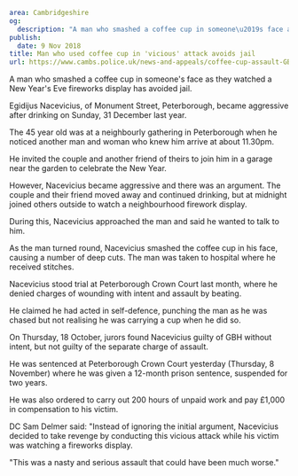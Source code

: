 ```yaml
area: Cambridgeshire
og:
  description: "A man who smashed a coffee cup in someone\u2019s face as they watched a New Year\u2019s Eve fireworks display has avoided jail."
publish:
  date: 9 Nov 2018
title: Man who used coffee cup in 'vicious' attack avoids jail
url: https://www.cambs.police.uk/news-and-appeals/coffee-cup-assault-GBH-Egidijus-Nacevicius
```

A man who smashed a coffee cup in someone's face as they watched a New Year's Eve fireworks display has avoided jail.

Egidijus Nacevicius, of Monument Street, Peterborough, became aggressive after drinking on Sunday, 31 December last year.

The 45 year old was at a neighbourly gathering in Peterborough when he noticed another man and woman who knew him arrive at about 11.30pm.

He invited the couple and another friend of theirs to join him in a garage near the garden to celebrate the New Year.

However, Nacevicius became aggressive and there was an argument. The couple and their friend moved away and continued drinking, but at midnight joined others outside to watch a neighbourhood firework display.

During this, Nacevicius approached the man and said he wanted to talk to him.

As the man turned round, Nacevicius smashed the coffee cup in his face, causing a number of deep cuts. The man was taken to hospital where he received stitches.

Nacevicius stood trial at Peterborough Crown Court last month, where he denied charges of wounding with intent and assault by beating.

He claimed he had acted in self-defence, punching the man as he was chased but not realising he was carrying a cup when he did so.

On Thursday, 18 October, jurors found Nacevicius guilty of GBH without intent, but not guilty of the separate charge of assault.

He was sentenced at Peterborough Crown Court yesterday (Thursday, 8 November) where he was given a 12-month prison sentence, suspended for two years.

He was also ordered to carry out 200 hours of unpaid work and pay £1,000 in compensation to his victim.

DC Sam Delmer said: "Instead of ignoring the initial argument, Nacevicius decided to take revenge by conducting this vicious attack while his victim was watching a fireworks display.

"This was a nasty and serious assault that could have been much worse."
